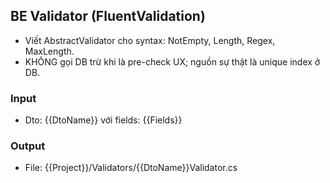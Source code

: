 ## BE Validator (FluentValidation)
- Viết AbstractValidator<TDto> cho syntax: NotEmpty, Length, Regex, MaxLength.
- KHÔNG gọi DB trừ khi là pre-check UX; nguồn sự thật là unique index ở DB.

### Input
- Dto: {{DtoName}} với fields: {{Fields}}

### Output
- File: {{Project}}/Validators/{{DtoName}}Validator.cs
